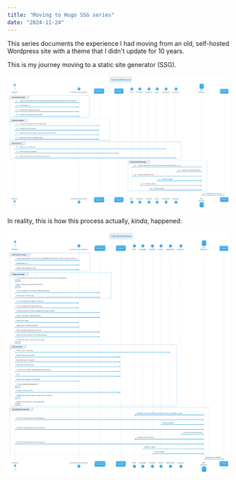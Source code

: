 ```yaml
---
title: "Moving to Hugo SSG series"
date: "2024-11-24"
---
```


This series documents the experience I had moving from an old, self-hosted Wordpress site with a theme that I didn't update for 10 years.

This is my journey moving to a static site generator (SSG).

![SSG site architecture](11ty-architecture.png)

In reality, this is how this process actually, *kinda*, happened:


![The reality of learning SSG site architecture](11ty-architecture-reality.png)